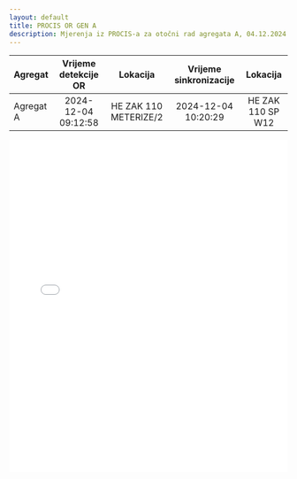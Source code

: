 ```yaml
---
layout: default
title: PROCIS OR GEN A
description: Mjerenja iz PROCIS-a za otočni rad agregata A, 04.12.2024. u HE Zakučac
---
```


| Agregat | Vrijeme detekcije OR |  Lokacija             | Vrijeme sinkronizacije | Lokacija          |
| :------ | :------------------: | :------------------:  | :---------------------:|:-----------------:|
|Agregat A| 2024-12-04 09:12:58  | HE ZAK 110 METERIZE/2 | 2024-12-04 10:20:29    | HE ZAK 110 SP W12 |


<div class="wide-graph">
    <iframe src="{{ site.baseurl }}/ket-or/procis-or-gen-A.html" width="100%" height="600px" frameborder="0"></iframe>
</div>